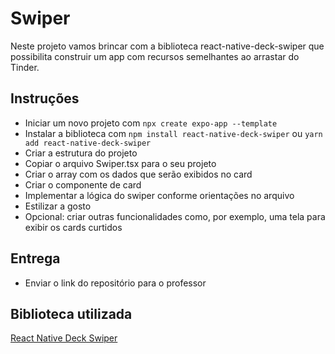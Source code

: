 # Swiper

Neste projeto vamos brincar com a biblioteca react-native-deck-swiper que possibilita construir um app
com recursos semelhantes ao arrastar do Tinder.

## Instruções

- Iniciar um novo projeto com `npx create expo-app --template`
- Instalar a biblioteca com `npm install react-native-deck-swiper` ou `yarn add react-native-deck-swiper`
- Criar a estrutura do projeto
- Copiar o arquivo Swiper.tsx para o seu projeto
- Criar o array com os dados que serão exibidos no card
- Criar o componente de card
- Implementar a lógica do swiper conforme orientações no arquivo
- Estilizar a gosto
- Opcional: criar outras funcionalidades como, por exemplo, uma tela para exibir os cards curtidos

## Entrega

- Enviar o link do repositório para o professor

## Biblioteca utilizada

[React Native Deck Swiper](https://www.npmjs.com/package/react-native-deck-swiper/)
